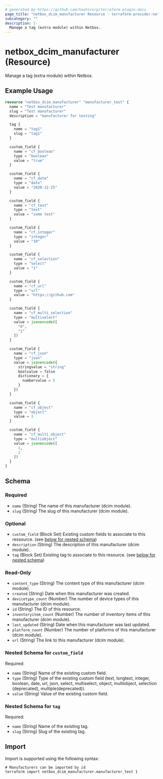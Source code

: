 ```yaml
---
# generated by https://github.com/hashicorp/terraform-plugin-docs
page_title: "netbox_dcim_manufacturer Resource - terraform-provider-netbox"
subcategory: ""
description: |-
  Manage a tag (extra module) within Netbox.
---
```


# netbox_dcim_manufacturer (Resource)

Manage a tag (extra module) within Netbox.

## Example Usage

```terraform
resource "netbox_dcim_manufacturer" "manufacturer_test" {
  name = "Test manufacturer"
  slug = "Test manufacturer"
  description = "manufacturer for testing"

  tag {
    name = "tag1"
    slug = "tag1"
  }

  custom_field {
    name = "cf_boolean"
    type = "boolean"
    value = "true"
  }

  custom_field {
    name = "cf_date"
    type = "date"
    value = "2020-12-25"
  }

  custom_field {
    name = "cf_text"
    type = "text"
    value = "some text"
  }

  custom_field {
    name = "cf_integer"
    type = "integer"
    value = "10"
  }

  custom_field {
    name = "cf_selection"
    type = "select"
    value = "1"
  }

  custom_field {
    name = "cf_url"
    type = "url"
    value = "https://github.com"
  }

  custom_field {
    name = "cf_multi_selection"
    type = "multiselect"
    value = jsonencode([
      "0",
      "1"
    ])
  }

  custom_field {
    name = "cf_json"
    type = "json"
    value = jsonencode({
      stringvalue = "string"
      boolvalue = false
      dictionary = {
        numbervalue = 5
      }
    })
  }

  custom_field {
    name = "cf_object"
    type = "object"
    value = 1
  }

  custom_field {
    name = "cf_multi_object"
    type = "multiobject"
    value = jsonencode([
      1,
      2
    ])
  }
}
```

<!-- schema generated by tfplugindocs -->
## Schema

### Required

- `name` (String) The name of this manufacturer (dcim module).
- `slug` (String) The slug of this manufacturer (dcim module).

### Optional

- `custom_field` (Block Set) Existing custom fields to associate to this ressource. (see [below for nested schema](#nestedblock--custom_field))
- `description` (String) The description of this manufacturer (dcim module).
- `tag` (Block Set) Existing tag to associate to this resource. (see [below for nested schema](#nestedblock--tag))

### Read-Only

- `content_type` (String) The content type of this manufacturer (dcim module).
- `created` (String) Date when this manufacturer was created.
- `devicetype_count` (Number) The number of device types of this manufacturer (dcim module).
- `id` (String) The ID of this resource.
- `inventoryitem_count` (Number) The number of inventory items of this manufacturer (dcim module).
- `last_updated` (String) Date when this manufacturer was last updated.
- `platform_count` (Number) The number of platforms of this manufacturer (dcim module).
- `url` (String) The link to this manufacturer (dcim module).

<a id="nestedblock--custom_field"></a>
### Nested Schema for `custom_field`

Required:

- `name` (String) Name of the existing custom field.
- `type` (String) Type of the existing custom field (text, longtext, integer, boolean, date, url, json, select, multiselect, object, multiobject, selection (deprecated), multiple(deprecated)).
- `value` (String) Value of the existing custom field.


<a id="nestedblock--tag"></a>
### Nested Schema for `tag`

Required:

- `name` (String) Name of the existing tag.
- `slug` (String) Slug of the existing tag.

## Import

Import is supported using the following syntax:

```shell
# Manufacturers can be imported by id
terraform import netbox_dcim_manufacturer.manufacturer_test 1
```
